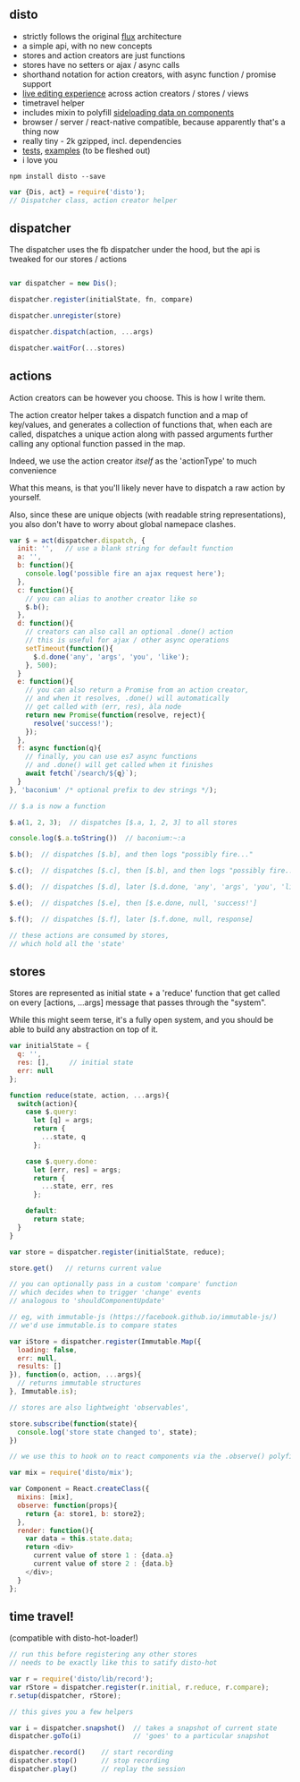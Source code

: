 disto
---

- strictly follows the original [flux](http://facebook.github.io/flux) architecture
- a simple api, with no new concepts
- stores and action creators are just functions
- stores have no setters or ajax / async calls
- shorthand notation for action creators, with async function / promise support
- [live editing experience](https://github.com/threepointone/disto-hot-loader) across action creators / stores / views
- timetravel helper
- includes mixin to polyfill [sideloading data on components](https://github.com/facebook/react/issues/3398)
- browser / server / react-native compatible, because apparently that's a thing now
- really tiny - 2k gzipped, incl. dependencies
- [tests](https://github.com/threepointone/disto/blob/master/test/index.js), [examples](https://github.com/threepointone/disto-example) (to be fleshed out)
- i love you

`npm install disto --save`

```js
var {Dis, act} = require('disto');
// Dispatcher class, action creator helper
```

dispatcher
---

The dispatcher uses the fb dispatcher under the hood,
but the api is tweaked for our stores / actions

```js

var dispatcher = new Dis();

dispatcher.register(initialState, fn, compare)

dispatcher.unregister(store)

dispatcher.dispatch(action, ...args)

dispatcher.waitFor(...stores)
```

actions
---

Action creators can be however you choose. This is how I write them.

The action creator helper takes a dispatch function and a map of key/values,
and generates a collection of functions that, when each are called,
dispatches a unique action along with passed arguments
further calling any optional function passed in the map.

Indeed, we use the action creator *itself* as the 'actionType'
to much convenience

What this means, is that you'll likely
never have to dispatch a raw action by yourself.

Also, since these are unique objects (with readable string representations),
you also don't have to worry about global namepace clashes.

```js
var $ = act(dispatcher.dispatch, {
  init: '',   // use a blank string for default function
  a: '',
  b: function(){
    console.log('possible fire an ajax request here');
  },
  c: function(){
    // you can alias to another creator like so
    $.b();
  },
  d: function(){
    // creators can also call an optional .done() action
    // this is useful for ajax / other async operations
    setTimeout(function(){
      $.d.done('any', 'args', 'you', 'like');
    }, 500);
  }
  e: function(){
    // you can also return a Promise from an action creator,
    // and when it resolves, .done() will automatically
    // get called with (err, res), àla node
    return new Promise(function(resolve, reject){
      resolve('success!');
    });
  },
  f: async function(q){
    // finally, you can use es7 async functions
    // and .done() will get called when it finishes
    await fetch(`/search/${q}`);
  }
}, 'baconium' /* optional prefix to dev strings */);

// $.a is now a function

$.a(1, 2, 3);  // dispatches [$.a, 1, 2, 3] to all stores

console.log($.a.toString())  // baconium:~:a

$.b();  // dispatches [$.b], and then logs "possibly fire..."

$.c();  // dispatches [$.c], then [$.b], and then logs "possibly fire..."

$.d();  // dispatches [$.d], later [$.d.done, 'any', 'args', 'you', 'like']

$.e();  // dispatches [$.e], then [$.e.done, null, 'success!']

$.f();  // dispatches [$.f], later [$.f.done, null, response]

// these actions are consumed by stores,
// which hold all the 'state'
```

stores
---

Stores are represented as initial state + a 'reduce' function
that get called on every [actions, ...args] message
that passes through the "system".

While this might seem terse, it's a fully open system,
and you should be able to build any abstraction on top of it.

```js
var initialState = {
  q: '',
  res: [],     // initial state
  err: null
};

function reduce(state, action, ...args){
  switch(action){
    case $.query:
      let [q] = args;
      return {
        ...state, q
      };

    case $.query.done:
      let [err, res] = args;
      return {
        ...state, err, res
      };

    default:
      return state;
  }
}

var store = dispatcher.register(initialState, reduce);

store.get()   // returns current value

// you can optionally pass in a custom 'compare' function
// which decides when to trigger 'change' events
// analogous to 'shouldComponentUpdate'

// eg, with immutable-js (https://facebook.github.io/immutable-js/)
// we'd use immutable.is to compare states

var iStore = dispatcher.register(Immutable.Map({
  loading: false,
  err: null,
  results: []
}), function(o, action, ...args){
  // returns immutable structures
}, Immutable.is);

// stores are also lightweight 'observables',

store.subscribe(function(state){
  console.log('store state changed to', state);
})

// we use this to hook on to react components via the .observe() polyfill

var mix = require('disto/mix');

var Component = React.createClass({
  mixins: [mix],
  observe: function(props){
    return {a: store1, b: store2};
  },
  render: function(){
    var data = this.state.data;
    return <div>
      current value of store 1 : {data.a}
      current value of store 2 : {data.b}
    </div>;
  }
};

```

time travel!
---

(compatible with disto-hot-loader!)

```js
// run this before registering any other stores
// needs to be exactly like this to satify disto-hot

var r = require('disto/lib/record');
var rStore = dispatcher.register(r.initial, r.reduce, r.compare);
r.setup(dispatcher, rStore);

// this gives you a few helpers

var i = dispatcher.snapshot()  // takes a snapshot of current state
dispatcher.goTo(i)             // 'goes' to a particular snapshot

dispatcher.record()    // start recording
dispatcher.stop()      // stop recording
dispatcher.play()      // replay the session

```
